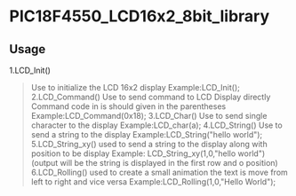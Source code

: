 # PIC18F4550_LCD16x2_8bit_library
## Usage
1.LCD_Init() 
> Use to initialize the LCD 16x2 display
> Example:LCD_Init();
2.LCD_Command()
> Use to send command to LCD Display directly
> Command code in is should given in the parentheses
> Example:LCD_Command(0x18);
3.LCD_Char()
> Use to send single character to the display 
> Example:LCD_char(a);
4.LCD_String()
> Use to send a string to the display
> Example:LCD_String("hello world");
5.LCD_String_xy()
> used to send a string to the display along with position to be display 
> Example: LCD_String_xy(1,0,"hello world")(output will be the string is displayed in the first row and o position)
6.LCD_Rolling()
> used to create a small animation the text is move from left to right and vice versa 
>Example:LCD_Rolling(1,0,"Hello World");
